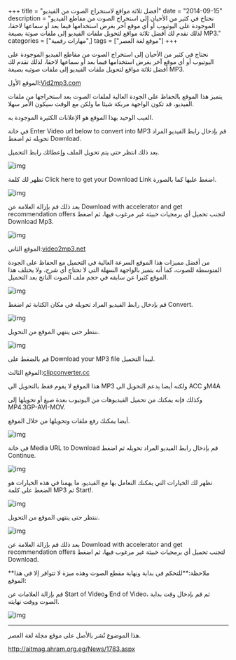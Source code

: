 +++
title = "أفضل ثلاثة مواقع لاستخراج الصوت من الفيديو"
date = "2014-09-15"
description = "نحتاج في كثير من الأحيان إلى استخراج الصوت من مقاطع الفيديو الموجودة على اليوتيوب أو أي موقع آخر بغرض استخدامها فيما بعد أو سماعها لاحقا، لذلك نقدم لك أفضل ثلاثة مواقع لتحويل ملفات الفيديو إلى ملفات صوتة بصيغة MP3."
categories = ["مهارات رقمية",]
tags = ["موقع لغة العصر"]
+++

نحتاج في كثير من الأحيان إلى استخراج الصوت من مقاطع الفيديو الموجودة على اليوتيوب أو أي موقع آخر بغرض استخدامها فيما بعد أو سماعها لاحقا، لذلك نقدم لك أفضل ثلاثة مواقع لتحويل ملفات الفيديو إلى ملفات صوتيه بصيغة MP3.

الموقع الأول:[Vid2mp3.com](http://www.vidtomp3.com/)

يتميز هذا الموقع بالحفاظ على الجودة العالية لملفات الصوت بعد استخراجها من ملفات الفيديو، قد تكون الواجهة مربكة شيئا ما ولكن مع الوقت سيكون الأمر سهلا.

العيب الوحيد بهذا الموقع هو الإعلانات الكثيرة الموجودة به.

في خانة Enter Video url below to convert into MP3 قم بإدخال رابط الفيديو المراد تحويله ثم اضغط Download.

بعد ذلك انتظر حتى يتم تحويل الملف وإعطائك رابط التحميل.

![img](images/3.png)

تظهر لك كلمة Click here to get your Download Link اضغط عليها كما بالصورة.

![img](images/4.png)

بعد ذلك قم بإزالة العلامة عن Download with accelerator and get recommendation offers لتجنب تحميل أي برمجيات خبيثة غير مرغوب فيها، ثم اضغط Download Mp3.

![img](images/5.png)

الموقع الثاني:[video2mp3.net](http://www.video2mp3.net)

من أفضل مميزات هذا الموقع السرعة العالية في التحميل مع الحفاظ على الجودة المتوسطة للصوت، كما أنه يتميز بالواجهة السهلة التي لا تحتاج أي شرح، ولا يختلف هذا الموقع كثيرا عن سابقه في حجم ملف الصوت الناتج بعد التحميل.

![img](images/6.png)

قم بإدخال رابط الفيديو المراد تحويله في مكان الكتابة ثم اضغط Convert.

![img](images/7.png)

ننتظر حتى ينتهي الموقع من التحويل.

![img](images/8.png)

قم بالضغط على Download your MP3 file ليبدأ التحميل.

الموقع الثالث:[clipconverter.cc](http://www.clipconverter.cc/)

هذا الموقع لا يقوم فقط بالتحويل الى MP3 ولكنه أيضا يدعم التحويل الى ACC وM4A

وكذلك فإنه يمكنك من تحميل الفيديوهات من اليوتيوب بعدة صيغ أو تحويلها إلى MP4.3GP-AVI-MOV.

أيضا يمكنك رفع ملفات وتحويلها من خلال الموقع.

![img](images/9.png)

في خانة Media URL to Download قم بإدخال رابط الفيديو المراد تحويله ثم اضغط Continue.

![img](images/10.png)

تظهر لك الخيارات التي يمكنك التعامل بها مع الفيديو، ما يهمنا في هذه الخيارات هو الضغط على كلمة MP3 ثم Start!.

![img](images/11.png)

ننتظر حتى ينتهي الموقع من التحويل.

![img](images/12.png)

بعد ذلك قم بإزالة العلامة عن Download with accelerator and get recommendation offers لتجنب تحميل أي برمجيات خبيثة غير مرغوب فيها، ثم اضغط Download.

**ملاحظة:**للتحكم في بداية ونهاية مقطع الصوت وهذه ميزة لا تتوافر إلا في هذا الموقع:

قم بإزالة العلامات عن Start of Video**و** End of Video، ثم قم بإدخال وقت بداية الصوت ووقت نهايته.

![img](images/13.png)

---

هذا الموضوع نٌشر باﻷصل على موقع مجلة لغة العصر.

http://aitmag.ahram.org.eg/News/1783.aspx
